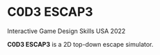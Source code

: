 # C0D3 ESCAP3
Interactive Game Design Skills USA 2022

**C0D3 ESCAP3** is a 2D top-down escape simulator.
